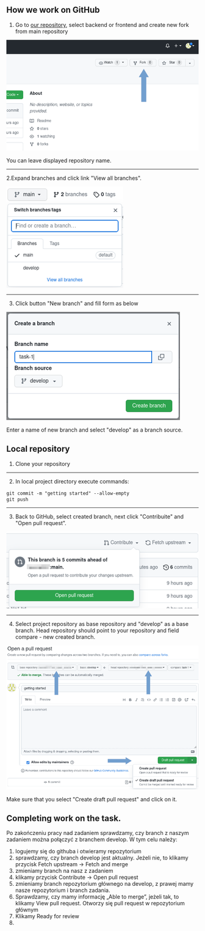 ## How we work on GitHub

1. Go to [our repository](https://github.com/bycza-zagroda/), select backend or frontend and create new fork from main repository

![create fork](githubworkimages/img001_create_fork.png)

You can leave displayed repository name.

---

2.Expand branches and click link "View all branches".

![view all branchesz](githubworkimages/img002_switch_branch.png)

---

3. Click button "New branch" and fill form as below

![create branch](githubworkimages/img003_create_branch.png)

Enter a name of new branch and select "develop" as a branch source.

## Local repository
1. Clone your repository

---

2. In local project directory execute commands:

```shell
git commit -m "getting started" --allow-empty
git push
```

---

3. Back to GitHub, select created branch, next click "Contribuite" and "Open pull request".

![create pull request](githubworkimages/img004_create_pull_request.png)

---

4. Select project repository as base repository and "develop" as a base branch. 
Head repository should point to your repository and field compare - new created branch.

![create draft pull request](githubworkimages/img005_draft_pull_request.png)

Make sure that you select "Create draft pull request" and click on it.



## Completing work on the task.
Po zakończeniu pracy nad zadaniem sprawdzamy, czy branch z naszym zadaniem można połączyć z branchem develop. W tym celu należy:
1. logujemy się do githuba i otwieramy repozytorium
2. sprawdzamy, czy branch develop jest aktualny. Jeżeli nie, to klikamy przycisk Fetch upstream → Fetch and merge
3. zmieniamy branch na nasz z zadaniem
4. klikamy przycisk Contribute → Open pull request
5. zmieniamy branch repozytorium głównego na develop, z prawej mamy nasze repozytorium i branch zadania.
6. Sprawdzamy, czy mamy informację „Able to merge”, jeżeli tak, to klikamy View pull request. Otworzy się pull request w repozytorium głównym
7. Klikamy Ready for review
8. 